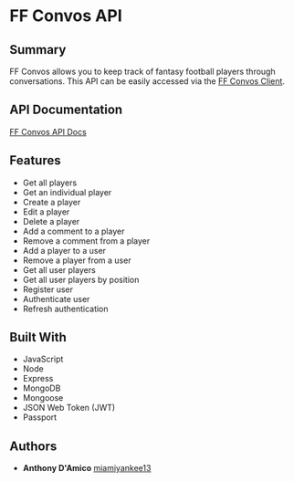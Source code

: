 # FF Convos API

## Summary
FF Convos allows you to keep track of fantasy football players through conversations.
This API can be easily accessed via the [FF Convos Client](https://github.com/miamiyankee13/ff-convos-client).

## API Documentation
[FF Convos API Docs](https://miamiyankee13.github.io/api-docs-ff-convos/#introduction)

## Features
* Get all players
* Get an individual player
* Create a player
* Edit a player
* Delete a player
* Add a comment to a player
* Remove a comment from a player
* Add a player to a user
* Remove a player from a user
* Get all user players
* Get all user players by position
* Register user
* Authenticate user
* Refresh authentication

## Built With
* JavaScript
* Node
* Express
* MongoDB
* Mongoose
* JSON Web Token (JWT)
* Passport

## Authors
* **Anthony D'Amico** [miamiyankee13](https://github.com/miamiyankee13)